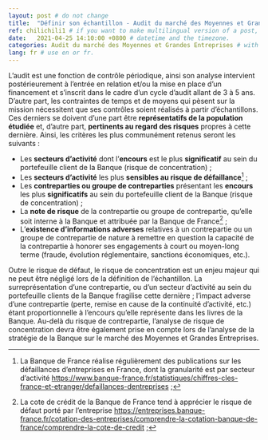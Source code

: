 ```yaml
---
layout: post # do not change
title:  "Définir son échantillon - Audit du marché des Moyennes et Grandes Entreprises" # post title
ref: chilichili1 # if you want to make multilingual version of a post, you will use a same "reference".
date:   2021-04-25 14:10:00 +0800 # datetime and the timezone.
categories: Audit du marché des Moyennes et Grandes Entreprises # with the filename, this consists a url.
lang: fr # use en or fr.
---
```


L’audit est une fonction de contrôle périodique, ainsi son analyse intervient postérieurement à l’entrée en relation et/ou la mise en place d’un financement et s’inscrit dans le cadre d’un cycle d’audit allant de 3 à 5 ans. 
D’autre part, les contraintes de temps et de moyens qui pèsent sur la mission nécessitent que ses contrôles soient réalisés à partir d’échantillons. Ces derniers se doivent d’une part être **représentatifs de la population étudiée** et, d’autre part, **pertinents au regard des risques** propres à cette dernière. Ainsi, les critères les plus communément retenus seront les suivants :  

 - Les **secteurs d’activité** dont l’**encours** est le plus **significatif** au sein du portefeuille client de la Banque (risque de concentration) ;
 - Les **secteurs d’activité** les plus **sensibles au risque de défaillance**[^bignote1] ;
 - Les **contreparties ou groupe de contreparties** présentant les **encours** les plus **significatifs** au sein du portefeuille client de la Banque (risque de concentration) ;
 - La **note de risque** de la contrepartie ou groupe de contrepartie, qu’elle soit interne à la Banque et attribuée par la Banque de France[^bignote2] ;
 - L’**existence d’informations adverses** relatives à un contrepartie ou un groupe de contrepartie de nature à remettre en question la capacité de la contrepartie à honorer ses engagements à court ou moyen-long terme (fraude, évolution réglementaire, sanctions économiques, etc.).

Outre le risque de défaut, le risque de concentration est un enjeu majeur qui ne peut être négligé lors de la définition de l’échantillon. La surreprésentation d’une contrepartie, ou d’un secteur d’activité au sein du portefeuille clients de la Banque fragilise cette dernière ; l’impact adverse d’une contrepartie (perte, remise en cause de la continuité d’activité, etc.) étant proportionnelle à l’encours qu’elle représente dans les livres de la Banque. Au-delà du risque de contrepartie, l’analyse de risque de concentration devra être également prise en compte lors de l’analyse de la stratégie de la Banque sur le marché des Moyennes et Grandes Entreprises. 


[^bignote1]: La Banque de France réalise régulièrement des publications sur les défaillances d’entreprises en France, dont la  granularité est par secteur d’activité https://www.banque-france.fr/statistiques/chiffres-cles-france-et-etranger/defaillances-dentreprises ;
[^bignote2]: La cote de crédit de la Banque de France tend à apprécier le risque de défaut porté par l’entreprise https://entreprises.banque-france.fr/cotation-des-entreprises/comprendre-la-cotation-banque-de-france/comprendre-la-cote-de-credit ;